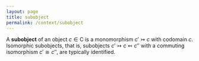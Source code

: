 ```yaml
---
layout: page
title: subobject
permalink: /context/subobject
---
```

A **subobject** of an object $c \in \mathsf{C}$ is a monomorphism $c' \rightarrowtail c$ with codomain $c$. Isomorphic subobjects, that is, subobjects $c' \rightarrowtail c \leftarrowtail c''$ with a commuting isomorphism $c' \cong c''$, are typically identified.
